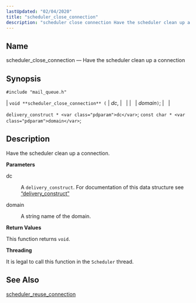 ```yaml
---
lastUpdated: "02/04/2020"
title: "scheduler_close_connection"
description: "scheduler close connection Have the scheduler clean up a connection void scheduler close connection dc domain delivery construct dc const char domain Have the scheduler clean up a connection dc A delivery construct For documentation of this data structure see Section 68 11 delivery construct domain A string name of..."
---
```


<a name="apis.scheduler_close_connection"></a> 
## Name

scheduler_close_connection — Have the scheduler clean up a connection

## Synopsis

`#include "mail_queue.h"`

| `void **scheduler_close_connection** (` | <var class="pdparam">dc</var>, |   |
|   | <var class="pdparam">domain</var>`)`; |   |

`delivery_construct * <var class="pdparam">dc</var>`;
`const char * <var class="pdparam">domain</var>`;<a name="idp58872240"></a> 
## Description

Have the scheduler clean up a connection.

**<a name="idp58873456"></a> Parameters**

<dl class="variablelist">

<dt>dc</dt>

<dd>

A `delivery_construct`. For documentation of this data structure see [“delivery_construct”](/momentum/3/3-api/structs-delivery-construct)

</dd>

<dt>domain</dt>

<dd>

A string name of the domain.

</dd>

</dl>

**<a name="idp58879056"></a> Return Values**

This function returns `void`.

**<a name="idp58880416"></a> Threading**

It is legal to call this function in the `Scheduler` thread.

<a name="idp58881952"></a> 
## See Also

[scheduler_reuse_connection](/momentum/3/3-api/apis-scheduler-reuse-connection)